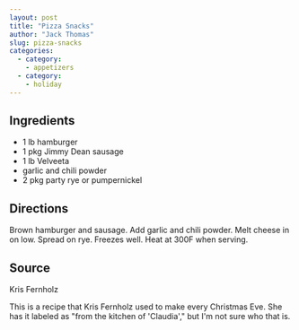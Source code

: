 ```yaml
---
layout: post
title: "Pizza Snacks"
author: "Jack Thomas"
slug: pizza-snacks
categories:
  - category:
    - appetizers
  - category:
    - holiday
---
```


## Ingredients

- 1 lb hamburger
- 1 pkg Jimmy Dean sausage
- 1 lb Velveeta
- garlic and chili powder
- 2 pkg party rye or pumpernickel

## Directions

Brown hamburger and sausage. Add garlic and chili powder. Melt cheese in on low. Spread on rye. Freezes well. Heat at 300F when serving.

## Source

Kris Fernholz

This is a recipe that Kris Fernholz used to make every Christmas Eve. She has it labeled as "from the kitchen of 'Claudia'," but I'm not sure who that is.
